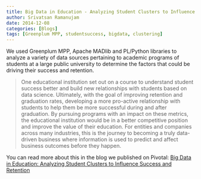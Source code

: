 ```yaml
---
title: Big Data in Education - Analyzing Student Clusters to Influence Success and Retention
author: Srivatsan Ramanujam
date: 2014-12-08
categories: [Blogs]
tags: [Greenplum MPP, studentsuccess, bigdata, clustering]
---
```


We used Greenplum MPP, Apache MADlib and PL/Python libraries to analyze a variety of data sources pertaining to academic programs of students at a large public university to determine the factors that could be driving their success and retention.

> One educational institution set out on a course to understand student success better and build new relationships with students based on data science. Ultimately, with the goal of improving retention and graduation rates, developing a more pro-active relationship with students to help them be more successful during and after graduation. By pursuing programs with an impact on these metrics, the educational institution would be in a better competitive position and improve the value of their education. For entities and companies across many industries, this is the journey to becoming a truly data-driven business where information is used to predict and affect business outcomes before they happen.

You can read more about this in the blog we published on Pivotal: [Big Data in Education: Analyzing Student Clusters to Influence Success and Retention](https://tanzu.vmware.com/content/blog/big-data-in-education-analyzing-student-clusters-to-influence-success-and-retention)

